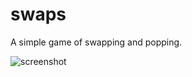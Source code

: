 swaps
=====

A simple game of swapping and popping.



![screenshot](http://i.imgur.com/kqUVfAN.png)